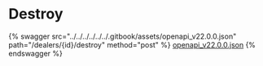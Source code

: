 # Destroy

{% swagger src="../../../../../../.gitbook/assets/openapi_v22.0.0.json" path="/dealers/{id}/destroy" method="post" %}
[openapi_v22.0.0.json](../../../../../../.gitbook/assets/openapi_v22.0.0.json)
{% endswagger %}
